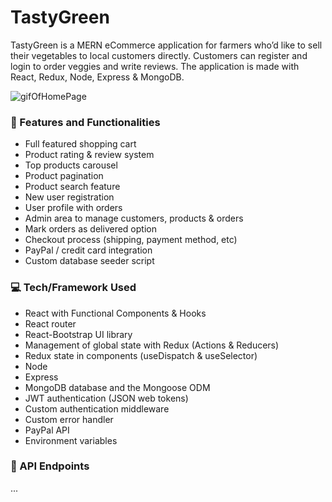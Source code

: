 # TastyGreen

TastyGreen is a MERN eCommerce application for farmers who’d like to sell their vegetables to local customers directly. Customers can register and login to order veggies and write reviews.  The application is made with React, Redux, Node, Express & MongoDB.


![gifOfHomePage](https://media.giphy.com/media/RqnsCfuw2vDC48N4t9/giphy.gif)



### :star2: Features and Functionalities
* Full featured shopping cart
* Product rating & review system
* Top products carousel
* Product pagination
* Product search feature
* New user registration
* User profile with orders
* Admin area to manage customers, products & orders
* Mark orders as delivered option
* Checkout process (shipping, payment method, etc)
* PayPal / credit card integration
* Custom database seeder script


### :computer: Tech/Framework Used
* React with Functional Components & Hooks
* React router
* React-Bootstrap UI library
* Management of global state with Redux (Actions & Reducers)
* Redux state in components (useDispatch & useSelector)
* Node
* Express
* MongoDB database and the Mongoose ODM
* JWT authentication (JSON web tokens)
* Custom authentication middleware
* Custom error handler
* PayPal API
* Environment variables


### :page_with_curl: API Endpoints
...
